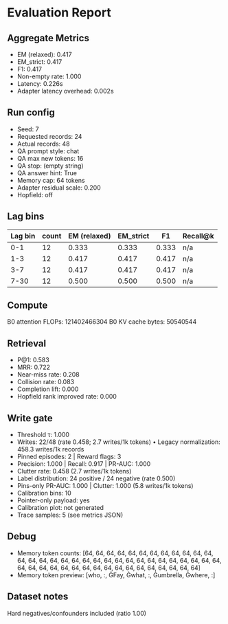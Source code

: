 # Evaluation Report

## Aggregate Metrics

- EM (relaxed): 0.417
- EM_strict: 0.417
- F1: 0.417
- Non-empty rate: 1.000
- Latency: 0.226s
- Adapter latency overhead: 0.002s

## Run config
- Seed: 7
- Requested records: 24
- Actual records: 48
- QA prompt style: chat
- QA max new tokens: 16
- QA stop: (empty string)
- QA answer hint: True
- Memory cap: 64 tokens
- Adapter residual scale: 0.200
- Hopfield: off

## Lag bins
| Lag bin | count | EM (relaxed) | EM_strict | F1 | Recall@k |
| ------- | ----- | ------------- | --------- | --- | -------- |
| 0-1 | 12 | 0.333 | 0.333 | 0.333 | n/a |
| 1-3 | 12 | 0.417 | 0.417 | 0.417 | n/a |
| 3-7 | 12 | 0.417 | 0.417 | 0.417 | n/a |
| 7-30 | 12 | 0.500 | 0.500 | 0.500 | n/a |

## Compute
B0 attention FLOPs: 121402466304
B0 KV cache bytes: 50540544

## Retrieval
- P@1: 0.583
- MRR: 0.722
- Near-miss rate: 0.208
- Collision rate: 0.083
- Completion lift: 0.000
- Hopfield rank improved rate: 0.000

## Write gate
- Threshold τ: 1.000
- Writes: 22/48 (rate 0.458; 2.7 writes/1k tokens)
  • Legacy normalization: 458.3 writes/1k records
- Pinned episodes: 2 | Reward flags: 3
- Precision: 1.000 | Recall: 0.917 | PR-AUC: 1.000
- Clutter rate: 0.458 (2.7 writes/1k tokens)
- Label distribution: 24 positive / 24 negative (rate 0.500)
- Pins-only PR-AUC: 1.000 | Clutter: 1.000 (5.8 writes/1k tokens)
- Calibration bins: 10
- Pointer-only payload: yes
- Calibration plot: not generated
- Trace samples: 5 (see metrics JSON)

## Debug
- Memory token counts: [64, 64, 64, 64, 64, 64, 64, 64, 64, 64, 64, 64, 64, 64, 64, 64, 64, 64, 64, 64, 64, 64, 64, 64, 64, 64, 64, 64, 64, 64, 64, 64, 64, 64, 64, 64, 64, 64, 64, 64, 64, 64, 64, 64, 64, 64, 64, 64]
- Memory token preview: [who, :, ĠFay, Ġwhat, :, Ġumbrella, Ġwhere, :]

## Dataset notes
Hard negatives/confounders included (ratio 1.00)